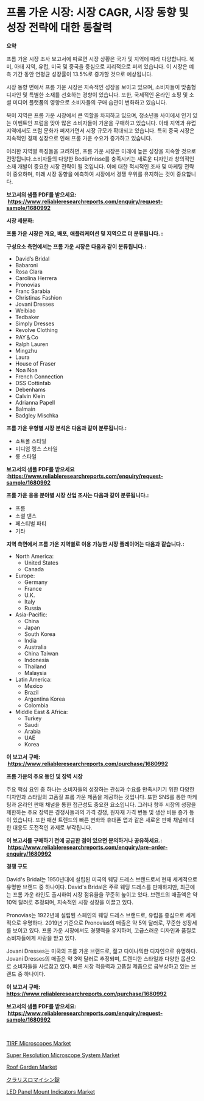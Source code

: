 <p><h1>프롬 가운 시장: 시장 CAGR, 시장 동향 및 성장 전략에 대한 통찰력</h1></p><p><strong>요약</strong></p>
<p><p>프롬 가운 시장 조사 보고서에 따르면 시장 상황은 국가 및 지역에 따라 다양합니다. 북미, 아태 지역, 유럽, 미국 및 중국을 중심으로 지리적으로 퍼져 있습니다. 이 시장은 예측 기간 동안 연평균 성장률이 13.5%로 증가할 것으로 예상됩니다. </p><p>시장 동향 면에서 프롬 가운 시장은 지속적인 성장을 보이고 있으며, 소비자들이 맞춤형 디자인 및 특별한 소재를 선호하는 경향이 있습니다. 또한, 국제적인 온라인 쇼핑 및 소셜 미디어 플랫폼의 영향으로 소비자들의 구매 습관이 변화하고 있습니다.</p><p>북미 지역은 프롬 가운 시장에서 큰 역할을 차지하고 있으며, 청소년들 사이에서 인기 있는 이벤트인 프럼을 맞아 많은 소비자들이 가운을 구매하고 있습니다. 아태 지역과 유럽 지역에서도 프럼 문화가 퍼져가면서 시장 규모가 확대되고 있습니다. 특히 중국 시장은 지속적인 경제 성장으로 인해 프롬 가운 수요가 증가하고 있습니다.</p><p>이러한 지역별 특징들을 고려하면, 프롬 가운 시장은 미래에 높은 성장을 지속할 것으로 전망됩니다.소비자들의 다양한 Bedürfnisse를 충족시키는 새로운 디자인과 창의적인 소재 개발이 중요한 시장 전략이 될 것입니다. 이에 대한 적시적인 조사 및 마케팅 전략이 중요하며, 미래 시장 동향을 예측하여 시장에서 경쟁 우위를 유지하는 것이 중요합니다.</p></p>
<p><strong>보고서의 샘플 PDF를 받으세요: &nbsp;<a href="https://www.reliableresearchreports.com/enquiry/request-sample/1680992">https://www.reliableresearchreports.com/enquiry/request-sample/1680992</a></strong></p>
<p><strong>시장 세분화:</strong></p>
<p><strong> 프롬 가운 시장은 개요, 배포, 애플리케이션 및 지역으로 더 분류됩니다. :</strong></p>
<p><strong>구성요소 측면에서는 프롬 가운 시장은 다음과 같이 분류됩니다.:</strong></p>
<p><ul><li>David’s Bridal</li><li>Babaroni</li><li>Rosa Clara</li><li>Carolina Herrera</li><li>Pronovias</li><li>Franc Sarabia</li><li>Christinas Fashion</li><li>Jovani Dresses</li><li>Weibiao</li><li>Tedbaker</li><li>Simply Dresses</li><li>Revolve Clothing</li><li>RAY＆Co</li><li>Ralph Lauren</li><li>Mingzhu</li><li>Laura</li><li>House of Fraser</li><li>Noa Noa</li><li>French Connection</li><li>DSS Cottinfab</li><li>Debenhams</li><li>Calvin Klein</li><li>Adrianna Papell</li><li>Balmain</li><li>Badgley Mischka</li></ul></p>
<p><strong> 프롬 가운 유형별 시장 분석은 다음과 같이 분류됩니다.:</strong></p>
<p><ul><li>쇼트폴 스타일</li><li>미디엄 렝스 스타일</li><li>롱 스타일</li></ul></p>
<p><strong>보고서의 샘플 PDF를 받으세요 :<a href="https://www.reliableresearchreports.com/enquiry/request-sample/1680992">https://www.reliableresearchreports.com/enquiry/request-sample/1680992</a></strong></p>
<p><strong> 프롬 가운 응용 분야별 시장 산업 조사는 다음과 같이 분류됩니다.:</strong></p>
<p><ul><li>프롬</li><li>소셜 댄스</li><li>페스티벌 파티</li><li>기타</li></ul></p>
<p><strong>지역 측면에서 프롬 가운 지역별로 이용 가능한 시장 플레이어는 다음과 같습니다.:</strong></p>
<p><ul>
    <li>
        North America:
        <ul>
            <li>United States</li>
            <li>Canada</li>
        </ul>
    </li>
    <li>
        Europe:
        <ul>
            <li>Germany</li>
            <li>France</li>
            <li>U.K.</li>
            <li>Italy</li>
            <li>Russia</li>
        </ul>
    </li>
    <li>
        Asia-Pacific:
        <ul>
            <li>China</li>
            <li>Japan</li>
            <li>South Korea</li>
            <li>India</li>
            <li>Australia</li>
            <li>China Taiwan</li>
            <li>Indonesia</li>
            <li>Thailand</li>
            <li>Malaysia</li>
        </ul>
    </li>
    <li>
        Latin America:
        <ul>
            <li>Mexico</li>
            <li>Brazil</li>
            <li>Argentina Korea</li>
            <li>Colombia</li>
        </ul>
    </li>
    <li>
        Middle East & Africa:
        <ul>
            <li>Turkey</li>
            <li>Saudi</li>
            <li>Arabia</li>
            <li>UAE</li>
            <li>Korea</li>
        </ul>
    </li>
    </ul></p>
<p><strong>이 보고서 구매: &nbsp;<a href="https://www.reliableresearchreports.com/purchase/1680992">https://www.reliableresearchreports.com/purchase/1680992</a></strong></p>
<p><strong>프롬 가운의 주요 동인 및 장벽 시장</strong></p>
<p><p>주요 핵심 요인 중 하나는 소비자들의 성장하는 관심과 수요를 만족시키기 위한 다양한 디자인과 스타일의 고품질 프롬 가운 제품을 제공하는 것입니다. 또한 SNS를 통한 마케팅과 온라인 판매 채널을 통한 접근성도 중요한 요소입니다. 그러나 향후 시장의 성장을 제한하는 주요 장벽은 경쟁사들과의 가격 경쟁, 원자재 가격 변동 및 생산 비용 증가 등이 있습니다. 또한 패션 트렌드의 빠른 변화와 휴대폰 앱과 같은 새로운 판매 채널에 대한 대응도 도전적인 과제로 부각됩니다.</p></p>
<p><strong>이 보고서를 구매하기 전에 궁금한 점이 있으면 문의하거나 공유하세요.: &nbsp;<a href="https://www.reliableresearchreports.com/enquiry/pre-order-enquiry/1680992">https://www.reliableresearchreports.com/enquiry/pre-order-enquiry/1680992</a></strong></p>
<p><strong>경쟁 구도</strong></p>
<p><p>David's Bridal는 1950년대에 설립된 미국의 웨딩 드레스 브랜드로서 현재 세계적으로 유명한 브랜드 중 하나이다. David's Bridal은 주로 웨딩 드레스를 판매하지만, 최근에는 프롬 가운 라인도 출시하여 시장 점유율을 꾸준히 높이고 있다. 브랜드의 매출액은 약 10억 달러로 추정되며, 지속적인 시장 성장을 이끌고 있다.</p><p>Pronovias는 1922년에 설립된 스페인의 웨딩 드레스 브랜드로, 유럽을 중심으로 세계적으로 유명하다. 2019년 기준으로 Pronovias의 매출은 약 5억 달러로, 꾸준한 성장세를 보이고 있다. 프롬 가운 시장에서도 경쟁력을 유지하며, 고급스러운 디자인과 품질로 소비자들에게 사랑을 받고 있다.</p><p>Jovani Dresses는 미국의 프롬 가운 브랜드로, 젊고 다이나믹한 디자인으로 유명하다. Jovani Dresses의 매출은 약 3억 달러로 추정되며, 트렌디한 스타일과 다양한 옵션으로 소비자들을 사로잡고 있다. 빠른 시장 적응력과 고품질 제품으로 급부상하고 있는 브랜드 중 하나이다.</p></p>
<p><strong>이 보고서 구매: &nbsp; <a href="https://www.reliableresearchreports.com/purchase/1680992">https://www.reliableresearchreports.com/purchase/1680992</a></strong></p>
<p><strong>보고서의 샘플 PDF를 받으세요: &nbsp;<a href="https://www.reliableresearchreports.com/enquiry/request-sample/1680992">https://www.reliableresearchreports.com/enquiry/request-sample/1680992</a></strong><strong></strong></p>
<p>&nbsp;</p>
<p><p><a href="https://issuu.com/reportprime-2/docs/tirf-microscopes-market-size-2030.pptx">TIRF Microscopes Market</a></p><p><a href="https://issuu.com/reportprime-2/docs/super-resolution-microscope-system-market-size-203">Super Resolution Microscope System Market</a></p><p><a href="https://gamy-alyssum-396.notion.site/Roof-Garden-Market-Size-Growth-and-Forecast-from-2024-2031-fa51c8a5ee0944e49a099124aa8f3d46">Roof Garden Market</a></p><p><a href="https://github.com/cnnriuez22368/Market-Research-Report-List-1/blob/main/35296992897.md">クラリスロマイシン錠</a></p><p><a href="https://github.com/RickHolmes3/Market-Research-Report-List-4/blob/main/led-panel-mount-indicators-market.md">LED Panel Mount Indicators Market</a></p></p>